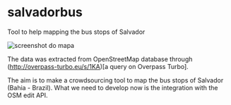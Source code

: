 salvadorbus
===========

Tool to help mapping the bus stops of Salvador

![screenshot do mapa](screenshot.jpg)

The data was extracted from OpenStreetMap database through (http://overpass-turbo.eu/s/1KA)[a query on Overpass Turbo].

The aim is to make a crowdsourcing tool to map the bus stops of Salvador (Bahia - Brazil). What we need to develop now is the integration with the OSM edit API.
